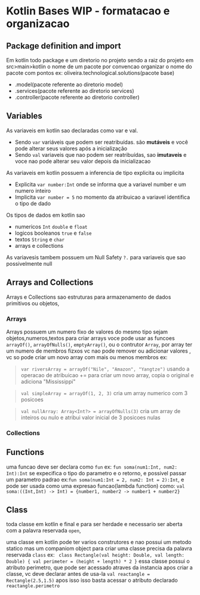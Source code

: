 # Kotlin Bases WIP - formatacao e organizacao

## Package definition and import

Em kotlin todo package e um diretorio no projeto sendo a raiz do projeto em src>main>kotlin
o nome de um pacote por convencao organizar o nome do pacote com pontos
ex: oliveira.technological.solutions(pacote base)

- .model(pacote referente ao diretorio model)
- .services(pacote referente ao diretorio services)
- .controller(pacote referente ao diretorio controller)

## Variables

As variaveis em kotlin sao declaradas como var e val.

- Sendo `var` variáveis que podem ser reatribuídas. são **mutáveis**
  e você pode alterar seus valores após a inicialização
- Sendo `val` variaveis que nao podem ser reatribuídas, sao **imutaveis**
  e voce nao pode alterar seu valor depois da inicializacao

As variaveis em kotlin possuem a inferencia de tipo explicita ou implicita

- Explicita `var number:Int` onde se informa que a variavel number e um numero inteiro
- Implicita `var number = 5` no momento da atribuicao a variavel identifica o tipo de dado

Os tipos de dados em kotlin sao

- numericos
  `Int` `double` e `float`
- logicos booleanos `true` e `false`
- textos `String` e `char`
- arrays e collections

As variavesis tambem possuem um Null Safety `?.` para variaveis que sao possivelmente null

## Arrays and Collections

Arrays e Collections sao estruturas para armazenamento de dados primitivos ou objetos,

### Arrays

Arrays possuem um numero fixo de valores do mesmo tipo sejam objetos,numeros,textos
para criar arrays voce pode usar as funcoes `arrayOf()`, `arrayOfNulls()`, `emptyArray()`,
ou o contrutor `Array`, por array ter um numero de membros fizxos vc nao pode remover
ou adicionar valores , vc so pode criar um novo array com mais ou menos membros
ex: 
> `var riversArray = arrayOf("Nile", "Amazon", "Yangtze")`
 usando a operacao de atribuicao += para criar um novo array,
 copia o original e adiciona "Mississippi"

> `val simpleArray = arrayOf(1, 2, 3)`
cria um array numerico com 3 posicoes
 
> `val nullArray: Array<Int?> = arrayOfNulls(3)`
cria um array de inteiros ou nulo e atribui valor inicial de 3 posicoes nulas






### Collections

## Functions

uma funcao deve ser declara como `fun` ex: `fun soma(num1:Int, num2: Int):Int`
se expecifica o tipo do parametro e o retorno,
e possivel passar um parametro padrao ex:`fun soma(num1:Int = 2, num2: Int = 2):Int`,
e pode ser usada como uma expresao funcao(lambda function)
como: `val soma:((Int,Int) -> Int) = {number1, number2 -> number1 + number2}`

## Class

toda classe em kotlin e final e para ser herdade e
necessario ser aberta com a palavra reservada `open`,

uma classe em kotlin pode ter varios construtores e nao possui um
metodo statico mas um companiom object
para criar uma classe precisa da palavra reservada `class` ex:
` class Rectangle(val height: Double, val length: Double) {
    val perimeter = (height + length) * 2
}`
essa classe possui o atributo perimetro, que pode ser acessado atraves da instancia
apos criar a classe, vc deve declarar antes de usa-la `
    val reactangle = Rectangle(2.5,1.5)
`
apos isso isso basta acessar o atributo declarado `reactangle.perimetro`
